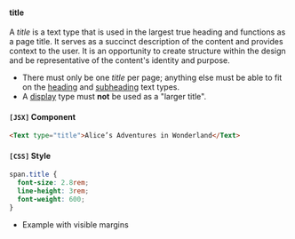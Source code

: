 #### title

A *title* is a text type that is used in the largest true heading and functions as a page title. It serves as a succinct description of the content and provides context to the user. It is an opportunity to create structure within the design and be representative of the content's identity and purpose. 
* There must only be one _title_ per page; anything else must be able to fit on the [heading](#heading) and [subheading](#subheading) text types.
* A [display](#display) type must **not** be used as a "larger title".

#### `[JSX]` Component
  ```html
<Text type="title">Alice’s Adventures in Wonderland</Text>
```
#### `[CSS]` Style
  ```css
span.title {
	font-size: 2.8rem;
	line-height: 3rem;
	font-weight: 600;
}
```

* Example with visible margins
